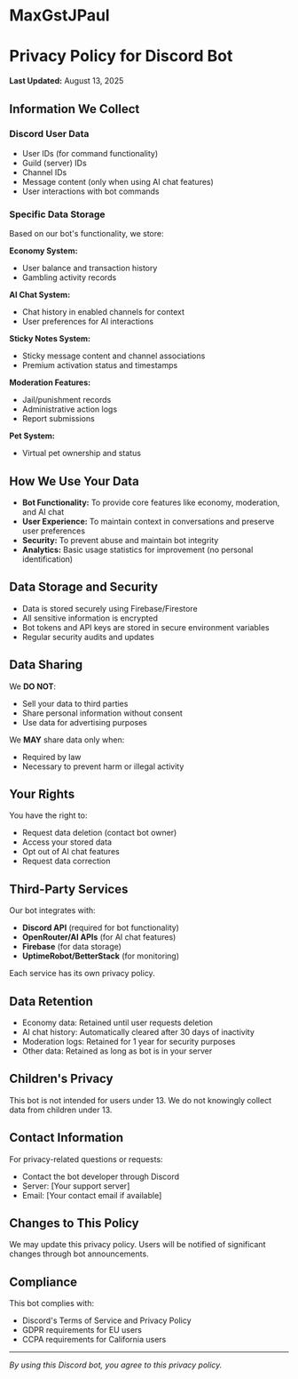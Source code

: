 # MaxGstJPaul

# Privacy Policy for Discord Bot

**Last Updated:** August 13, 2025

## Information We Collect

### Discord User Data
- User IDs (for command functionality)
- Guild (server) IDs
- Channel IDs
- Message content (only when using AI chat features)
- User interactions with bot commands

### Specific Data Storage
Based on our bot's functionality, we store:

**Economy System:**
- User balance and transaction history
- Gambling activity records

**AI Chat System:**
- Chat history in enabled channels for context
- User preferences for AI interactions

**Sticky Notes System:**
- Sticky message content and channel associations
- Premium activation status and timestamps

**Moderation Features:**
- Jail/punishment records
- Administrative action logs
- Report submissions

**Pet System:**
- Virtual pet ownership and status

## How We Use Your Data

- **Bot Functionality:** To provide core features like economy, moderation, and AI chat
- **User Experience:** To maintain context in conversations and preserve user preferences
- **Security:** To prevent abuse and maintain bot integrity
- **Analytics:** Basic usage statistics for improvement (no personal identification)

## Data Storage and Security

- Data is stored securely using Firebase/Firestore
- All sensitive information is encrypted
- Bot tokens and API keys are stored in secure environment variables
- Regular security audits and updates

## Data Sharing

We **DO NOT**:
- Sell your data to third parties
- Share personal information without consent
- Use data for advertising purposes

We **MAY** share data only when:
- Required by law
- Necessary to prevent harm or illegal activity

## Your Rights

You have the right to:
- Request data deletion (contact bot owner)
- Access your stored data
- Opt out of AI chat features
- Request data correction

## Third-Party Services

Our bot integrates with:
- **Discord API** (required for bot functionality)
- **OpenRouter/AI APIs** (for AI chat features)
- **Firebase** (for data storage)
- **UptimeRobot/BetterStack** (for monitoring)

Each service has its own privacy policy.

## Data Retention

- Economy data: Retained until user requests deletion
- AI chat history: Automatically cleared after 30 days of inactivity
- Moderation logs: Retained for 1 year for security purposes
- Other data: Retained as long as bot is in your server

## Children's Privacy

This bot is not intended for users under 13. We do not knowingly collect data from children under 13.

## Contact Information

For privacy-related questions or requests:
- Contact the bot developer through Discord
- Server: [Your support server]
- Email: [Your contact email if available]

## Changes to This Policy

We may update this privacy policy. Users will be notified of significant changes through bot announcements.

## Compliance

This bot complies with:
- Discord's Terms of Service and Privacy Policy
- GDPR requirements for EU users
- CCPA requirements for California users

---

*By using this Discord bot, you agree to this privacy policy.*
